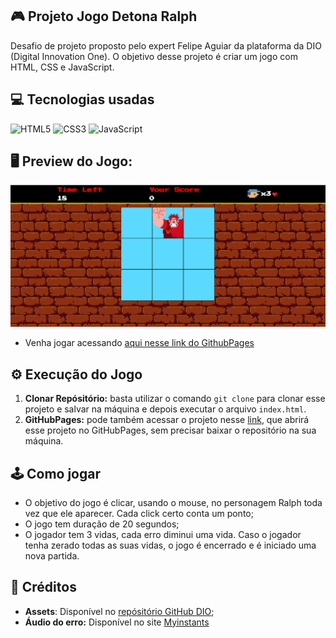 ## 🎮 Projeto Jogo Detona Ralph
Desafio de projeto proposto pelo expert Felipe Aguiar da plataforma da DIO (Digital Innovation One). O objetivo desse projeto é criar um jogo com HTML, CSS e JavaScript.

## 💻 Tecnologias usadas
<div style="display: inline_block">
  <img alt="HTML5" src="https://img.shields.io/badge/HTML5-E34F26?style=for-the-badge&logo=html5&logoColor=white">
  <img alt="CSS3" src="https://img.shields.io/badge/CSS3-1572B6?style=for-the-badge&logo=css3&logoColor=white">
  <img alt="JavaScript" src="https://img.shields.io/badge/JavaScript-323330?style=for-the-badge&logo=javascript&logoColor=F7DF1E">
</div>

## 🖥 Preview do Jogo:
![Imagem do Jogo](src/images/imagemJogo.png)
- Venha jogar acessando [aqui nesse link do GithubPages](https://marcoswinther.github.io/game-detona-ralph-js-css-html/)

## ⚙ Execução do Jogo
1. **Clonar Repósitório:** basta utilizar o comando `git clone` para clonar esse projeto e salvar na máquina e depois executar o arquivo `index.html`.
2. **GitHubPages:** pode também acessar o projeto nesse [link](https://marcoswinther.github.io/game-detona-ralph-js-css-html/), que abrirá esse projeto no GitHubPages, sem precisar baixar o repositório na sua máquina.

## 🕹 Como jogar
- O objetivo do jogo é clicar, usando o mouse, no personagem Ralph toda vez que ele aparecer. Cada click certo conta um ponto;
- O jogo tem duração de 20 segundos;
- O jogador tem 3 vidas, cada erro diminui uma vida. Caso o jogador tenha zerado todas as suas vidas, o jogo é encerrado e é iniciado uma nova partida.

## 📌 Créditos
- **Assets**: Disponível no [repósitório GitHub DIO](https://github.com/digitalinnovationone/jsgame-detona-ralph/tree/main);
- **Áudio do erro:** Disponível no site [Myinstants](https://www.myinstants.com/pt/instant/windows-xp-error/)
